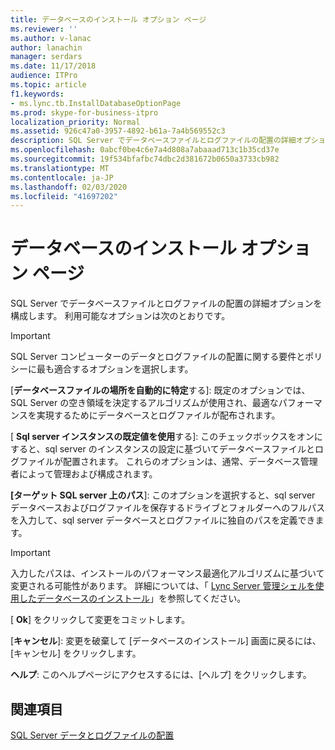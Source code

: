 ```yaml
---
title: データベースのインストール オプション ページ
ms.reviewer: ''
ms.author: v-lanac
author: lanachin
manager: serdars
ms.date: 11/17/2018
audience: ITPro
ms.topic: article
f1.keywords:
- ms.lync.tb.InstallDatabaseOptionPage
ms.prod: skype-for-business-itpro
localization_priority: Normal
ms.assetid: 926c47a0-3957-4892-b61a-7a4b569552c3
description: SQL Server でデータベースファイルとログファイルの配置の詳細オプションを構成します。 利用可能なオプションは次のとおりです。
ms.openlocfilehash: 0abcf0be4c6e7a4d808a7abaaad713c1b35cd37e
ms.sourcegitcommit: 19f534bfafbc74dbc2d381672b0650a3733cb982
ms.translationtype: MT
ms.contentlocale: ja-JP
ms.lasthandoff: 02/03/2020
ms.locfileid: "41697202"
---
```

# <a name="install-database-options-page"></a>データベースのインストール オプション ページ

SQL Server でデータベースファイルとログファイルの配置の詳細オプションを構成します。 利用可能なオプションは次のとおりです。

> [!IMPORTANT]
> SQL Server コンピューターのデータとログファイルの配置に関する要件とポリシーに最も適合するオプションを選択します。

 [**データベースファイルの場所を自動的に特定**する]: 既定のオプションでは、SQL Server の空き領域を決定するアルゴリズムが使用され、最適なパフォーマンスを実現するためにデータベースとログファイルが配布されます。

 [ **Sql server インスタンスの既定値を使用**する]: このチェックボックスをオンにすると、sql server のインスタンスの設定に基づいてデータベースファイルとログファイルが配置されます。 これらのオプションは、通常、データベース管理者によって管理および構成されます。

 **[ターゲット SQL server 上のパス**]: このオプションを選択すると、sql server データベースおよびログファイルを保存するドライブとフォルダーへのフルパスを入力して、sql server データベースとログファイルに独自のパスを定義できます。

> [!IMPORTANT]
> 入力したパスは、インストールのパフォーマンス最適化アルゴリズムに基づいて変更される可能性があります。 詳細については、「 [Lync Server 管理シェルを使用したデータベースのインストール](https://technet.microsoft.com/library/c90a6449-4dd5-4b18-b21c-ea2c2a64dc3c.aspx)」を参照してください。

 [ **Ok**] をクリックして変更をコミットします。

 [**キャンセル**]: 変更を破棄して [データベースのインストール] 画面に戻るには、[キャンセル] をクリックします。

 **ヘルプ**: このヘルプページにアクセスするには、[ヘルプ] をクリックします。

## <a name="see-also"></a>関連項目

[SQL Server データとログファイルの配置](https://technet.microsoft.com/library/67aa525b-8aa3-474f-827e-8e1d4697f30f.aspx)

